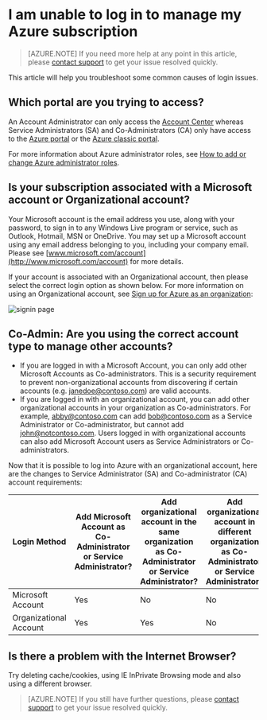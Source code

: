<properties
	pageTitle="I am unable to log in to manage my Azure subscription | Microsoft Azure"
	description="Describes the troubleshoot information for some common Azure subscription login issues"
	services=""
	documentationCenter=""
	authors="genlin"
	manager="msmbaldwin"
	editor=""
	tags="billing"
	/>

<tags
	ms.service="billing"
	ms.workload="na"
	ms.tgt_pltfrm="na"
	ms.devlang="na"
	ms.topic="article"
	ms.date="08/17/2016"
	ms.author="genli"/>

# I am unable to log in to manage my Azure subscription

> [AZURE.NOTE] If you need more help at any point in this article, please [contact support](http://go.microsoft.com/fwlink/?linkid=544831&clcid=0x409) to get your issue resolved quickly.

This article will help you troubleshoot some common causes of login issues.

## Which portal are you trying to access?

An Account Administrator can only access the [Account Center](https://account.windowsazure.com/) whereas Service Administrators (SA) and Co-Administrators (CA) only have access to the [Azure portal](https://portal.azure.com) or the [Azure classic portal](https://manage.windowsazure.com/).

For more information about Azure administrator roles, see [How to add or change Azure administrator roles](billing-add-change-azure-subscription-administrator.md).

## Is your subscription associated with a Microsoft account or Organizational account?

Your Microsoft account is the email address you use, along with your password, to sign in to any Windows Live program or service, such as Outlook, Hotmail, MSN or OneDrive. You may set up a Microsoft account using any email address belonging to you, including your company email. Please see [www.microsoft.com/account](http://www.microsoft.com/account) for more details.

If your account is associated with an Organizational account, then please select the correct login option as shown below. For more information on using an Organizational account, see [Sign up for Azure as an organization](./active-directory/sign-up-organization.md):

![signin page](./media/billing-cannot-login-subscription/signin.png)

## Co-Admin: Are you using the correct account type to manage other accounts?

- If you are logged in with a Microsoft Account, you can only add other Microsoft Accounts as Co-administrators. This is a security requirement to prevent non-organizational accounts from discovering if certain accounts (e.g. janedoe@contoso.com) are valid accounts.
- If you are logged in with an organizational account, you can add other organizational accounts in your organization as Co-administrators. For example, abby@contoso.com can add bob@contoso.com as a Service Administrator or Co-administrator, but cannot add john@notcontoso.com. Users logged in with organizational accounts can also add Microsoft Account users as Service Administrators or Co-administrators.

Now that it is possible to log into Azure with an organizational account, here are the changes to Service Administrator (SA) and Co-administrator (CA) account requirements:

| Login Method| Add Microsoft Account as Co-Administrator or Service Administrator?  |Add organizational account in the same organization as Co-Administrator or Service Administrator? |Add organizational account in different organization as Co-Administrator or Service Administrator?
| ------------- | ------------- |---------------|---------------|
|Microsoft Account |Yes|No|No|
|Organizational Account|Yes|Yes|No|

## Is there a problem with the Internet Browser?

Try deleting cache/cookies, using IE InPrivate Browsing mode and also using a different browser.

> [AZURE.NOTE] If you still have further questions, please [contact support](http://go.microsoft.com/fwlink/?linkid=544831&clcid=0x409) to get your issue resolved quickly.
